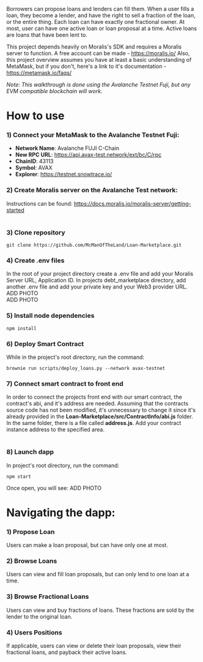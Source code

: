 Borrowers can propose loans and lenders can fill them. When a user fills a loan, they become a lender, and have the right to sell a fraction of the loan, or the entire thing. Each loan can have exactly one fractional owner. At most, user can have one active loan or loan proposal at a time. Active loans are loans that have been lent to.  

This project depends heavily on Moralis's SDK and requires a Moralis server to function. A free account can be made -  https://moralis.io/
Also, this project overview assumes you have at least a basic understanding of MetaMask, but if you don't, here's a link to it's documentation - https://metamask.io/faqs/

*Note: 
This walkthrough is done using the Avalanche Testnet Fuji, but any EVM compatible blockchain will work.*

# How to use <br>
### 1) Connect your MetaMask to the Avalanche Testnet Fuji: <br>
-   **Network Name**: Avalanche FUJI C-Chain <br>
-   **New RPC URL**:  https://api.avax-test.network/ext/bc/C/rpc <br>
-   **ChainID**:  43113<br>
-   **Symbol**:  AVAX<br>
-   **Explorer**:  https://testnet.snowtrace.io/ <br>

### 2) Create Moralis server on the Avalanche Test network:  <br>
Instructions can be found: https://docs.moralis.io/moralis-server/getting-started <br>
<br>
### 3) Clone repository <br>
```
git clone https://github.com/McManOfTheLand/Loan-Marketplace.git
```
### 4) Create .env files <br>
In the root of your project directory create a .env file and add your Moralis Server URL, Application ID. In projects debt_marketplace directory, add another .env file and add your private key and your Web3 provider URL.
ADD PHOTO
<br>
ADD PHOTO
<br>
### 5) Install node dependencies <br>
```
npm install
```
 ### 6)  Deploy Smart Contract <br>
 While in the project's root directory, run the command:<br>
```
brownie run scripts/deploy_loans.py --network avax-testnet
```
 ### 7)  Connect smart contract to front end <br>
 In order to connect the projects front end with our smart contract, the contract's abi, and it's address are needed. Assuming that the contracts source code has not been modified, it's unnecessary to change it since it's already provided in the  **Loan-Marketplace/src/ContractInfo/abi.js** folder. In the same folder, there is a file called **address.js**. Add your contract instance address to the specified area.<br>
<br>
### 8) Launch dapp <br>
In project's root directory, run the command:<br>
```
npm start
```
Once open, you will see:
ADD PHOTO<br>

# Navigating the dapp: <br>
 ### 1) Propose Loan <br>
 Users can make a loan proposal, but can have only one at most.
 ### 2) Browse Loans <br>  
 Users can view and fill loan proposals, but can only lend to one loan at a time. 
 ### 3) Browse Fractional Loans <br> 
 Users can view and buy fractions of loans. These fractions are sold by the lender to the original loan. 
 ### 4) Users Positions 
 If applicable, users can view or delete their loan proposals, view their fractional loans, and payback their active loans.
